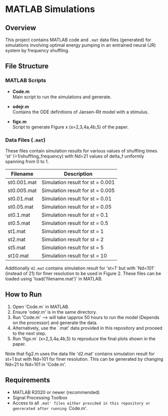 # MATLAB Simulations

## Overview

This project contains MATLAB code and `.mat` data files (generated) for simulations involving optimal energy pumping in an entrained neural (JR) system by frequency shuffling.

## File Structure

### MATLAB Scripts

- **Code.m**  
  Main script to run the simulations and generate.

- **odejr.m**  
  Contains the ODE definitions of Jansen-Rit model with a stimulus.

- **figx.m**  
  Script to generate Figure x (x=2,3,4a,4b,5) of the paper.



### Data Files (`.mat`)

These files contain simulation results for various values of shuffling times 'st' (=1/shuffling_frequency) with Nd=21 values of delta_f uniformly spanning from 0 to 1.

| Filename     | Description                      |
|--------------|----------------------------------|
| st0.001.mat  | Simulation result for st = 0.001 |
| st0.005.mat  | Simulation result for st = 0.005 |
| st0.01.mat   | Simulation result for st = 0.01  |
| st0.05.mat   | Simulation result for st = 0.05  |
| st0.1.mat    | Simulation result for st = 0.1   |
| st0.5.mat    | Simulation result for st = 0.5   |
| st1.mat      | Simulation result for st = 1     |
| st2.mat      | Simulation result for st = 2     |
| st5.mat      | Simulation result for st = 5     |
| st10.mat     | Simulation result for st = 10    |

Additionally `d2.mat` contains simulation result for 'st=1' but with 'Nd=101' (instead of 21) for finer resolution to be used in Figure 2.
These files can be loaded using 'load('filename.mat')' in MATLAB.

## How to Run

1. Open 'Code.m` in MATLAB.
2. Ensure 'odejr.m' is in the same directory.
3. Run 'Code.m' --> will take \approx 50 hours to run the model (Depends on the processor) and generate the data.
4. Alternatively, use the `.mat' data provided in this repository and proceed to the next step.
5. Run 'figx.m` (x=2,3,4a,4b,5) to reproduce the final plots shown in the paper.

Note that fig2.m uses the data file 'd2.mat' contains simulation result for st=1 but with Nd=101 for finer resolution. This can be generated by changing Nd=21 to Nd=101 in 'Code.m'. 

## Requirements

- MATLAB R2020 or newer (recommended)
- Signal Processing Toolbox
- Access to all `.mat' files either provided in this repository or genrerated after running `Code.m'.



